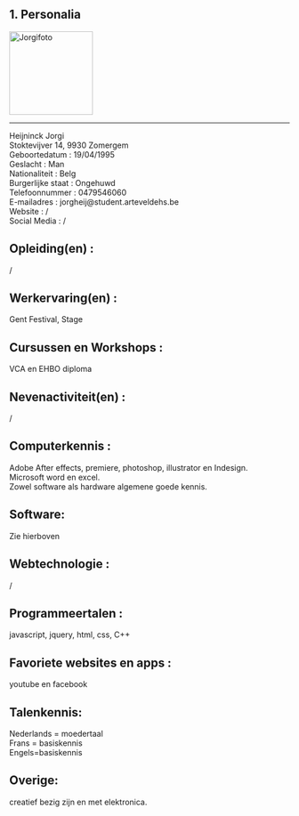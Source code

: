 <h2 id="1-personalia">1. Personalia</h2>

<p><img src="https://scontent-bru2-1.xx.fbcdn.net/v/t1.0-9/14572967_1242022849152393_614083732434457868_n.jpg?oh=fde1a8e1ae4eff1e3437c0ee7a51754d&amp;oe=588CF3AC" alt="Jorgifoto" height="150"> </p>

<hr>

<p>Heijninck Jorgi <br>
Stoktevijver 14, 9930 Zomergem <br>
Geboortedatum : 19/04/1995 <br>
Geslacht : Man <br>
Nationaliteit : Belg <br>
Burgerlijke staat : Ongehuwd <br>
Telefoonnummer : 0479546060 <br>
E-mailadres : jorgheij@student.arteveldehs.be <br>
Website : / <br>
Social Media : / <br>

</p><h2 id="opleidingen">Opleiding(en) : </h2> / <br>
<h2 id="werkervaringen">Werkervaring(en) :</h2> Gent Festival, Stage <br>
<h2 id="cursussen-en-workshops">Cursussen en Workshops : </h2>VCA en EHBO diploma <br>
<h2 id="nevenactiviteiten">Nevenactiviteit(en) : </h2>/ <br>
<h2 id="computerkennis">Computerkennis : </h2>Adobe After effects, premiere, photoshop, illustrator en Indesign. <br>
                            Microsoft word en excel.  <br>
                            Zowel software als hardware algemene goede kennis.<p></p><p></p>

<h2 id="software">Software:</h2> Zie hierboven <br>
<h2 id="webtechnologie">Webtechnologie :</h2> / <br>
<h2 id="programmeertalen">Programmeertalen :</h2> javascript, jquery, html, css, C++ <br>
<h2 id="favoriete-websites-en-apps">Favoriete websites en apps : </h2>youtube en facebook <br>
<h2 id="talenkennis">Talenkennis:</h2> Nederlands = moedertaal <br>
                        Frans = basiskennis <br>
                        Engels=basiskennis<br>

<h2 id="overige">Overige: </h2>

<p>creatief bezig zijn en met elektronica.<br></p>